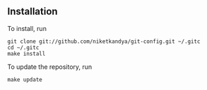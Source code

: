 Installation
------------

To install, run

    git clone git://github.com/niketkandya/git-config.git ~/.gitc
    cd ~/.gitc
    make install

To update the repository, run

    make update
